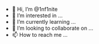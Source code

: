 - 👋 Hi, I’m @1nf1nite
- 👀 I’m interested in ...
- 🌱 I’m currently learning ...
- 💞️ I’m looking to collaborate on ...
- 📫 How to reach me ...

<!---
1nf1nite/1nf1nite is a ✨ special ✨ repository because its `README.md` (this file) appears on your GitHub profile.
You can click the Preview link to take a look at your changes.
--->
